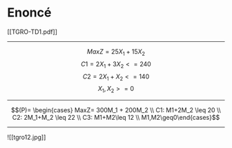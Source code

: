 # Enoncé
[[TGRO-TD1.pdf]]

___

$$MaxZ = 25X_1+15X_2$$
$$C1 = 2X_1+3X_2 <= 240$$
$$C2 = 2X_1 +X_2 <= 140$$
$$X_1,X_2 >=0$$

---

$$(P)= \begin{cases} MaxZ= 300M_1 + 200M_2 \\ C1: M1+2M_2 \leq 20 \\ C2: 2M_1+M_2 \leq 22 \\ C3: M1+M2\leq 12 \\ M1,M2\geq0\end{cases}$$

---

![[tgro12.jpg]]
